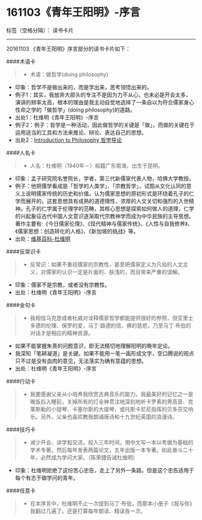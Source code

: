 ﻿# 161103《青年王阳明》-序言

标签（空格分隔）： 读书卡片

---
20161103 《青年王阳明》序言部分的读书卡片如下：

####术语卡

>- 术语：做哲学(doing philosophy)
- 印象：哲学不是做出来的，而是学出来，思考领悟出来的。
- 例子1：其实，我放弃大部头的专注不是因为力不从心，也未必是开会太多，演讲的频率太高，根本的理由是我主动自觉地选择了一条自以为符合儒家身心性命之学的「做哲学」(doing philosophy)的道路。
- 出处1：杜维明《青年王阳明》-序言
- 例子2：例子：哲学是一种活动，因此做哲学的关键是「做」，而做的关键在于运用适当的工具和方法来推论、辩论、表达自己的思想。
- 出处2：[Introduction to Philosophy 哲学导论][1]


####人名卡

>- 人名：杜维明（1940年－）祖籍广东南海，出生于昆明。
- 印象：孟子研究院名誉院长，学者，第三代新儒家代表人物，哈佛大学教授。
- 例子：他把儒学看成是「哲学的人类学」、「宗教哲学」，试图从文化认同的意义上说明儒家传统的历史和价值。认为儒家思想的原初形式是环绕着孔子的仁学而展开的，这套思想具有成熟的道德理性、浓厚的人文关切和强烈的入世精神。孔子的仁学属于伦理学的范畴，其核心思想是探索如何做人的道理，仁学的兴起象征古代中国人文意识逐渐取代宗教神学而成为中华民族的主导思想。著作主要有:《今日儒家伦理》、《现代精神与儒家传统》、《人性与自我修养》、《儒家思想：创造转化的人格》、《新加坡的挑战》等。
- 出处：[维基百科-杜维明][2]

####反常识卡

>- 反常识：如果不重视儒家的宗教性，甚至把儒家定义为凡俗的人文主义，对儒家的认识一定是片面的、肤浅的，而且带来严重的误解。
- 印象：儒家不是宗教，或者没有宗教性。
- 出处：杜维明《青年王阳明》-序言

####金句卡
>- 我相信马克思或者杜威对诠释儒家哲学都能提供很好的参照，但亚里士多德的伦理、保罗的爱，马丁·路德的信、佛的慈悲，乃至马丁·布伯的对话才是相应的精神资源。
- 如果不能掌握朱熹的问题意识，即无法精切地理解阳明的晚年定论。
- 我深知「笔耕凝道」是关键。如果不能用一笔一画形成文字，空口腾说的观点只不过是没有血肉的意见，无法落实为确有意蕴的思想。
- 出处：杜维明《青年王阳明》-序言

####行动卡
>- 我要感谢父亲从小培养我欣赏古典音乐的能力。我最美好的记忆之一是晚饭后入睡前，关掉所有的灯全神贯注地深刻地听卡罗素的男高音、克莱斯勒的小提琴、卡塞尔斯的大提琴，或托斯卡尼尼指挥的贝多芬交响乐。另外，父亲也喜欢教我朗诵唐诗和十九世纪英国的浪漫诗。

####技巧卡
>- 减少开会、讲学和交流，投入三年时间，用中文写一本以考据为基础的学术专著。然后每年发表两篇论文，五年出版一本专著。如此奋斗二十年，必然成为学问大家。（陈荣捷告诫杜维明）
- 印象：杜维明拒绝了这份苦心忠告，走上了另外一条路。但是这个忠告适用于每个有志于做学问的青年。

####任意卡
>- 在本序言中，杜维明不止一次提到马丁·布伯，而那本小册子《我与你》我翻过几遍了。还是打算每年朗读、精读各一次。


  [1]: http://mooc.guokr.com/note/12247/
  [2]: https://zh.wikipedia.org/wiki/%E6%9D%9C%E7%B6%AD%E6%98%8E
